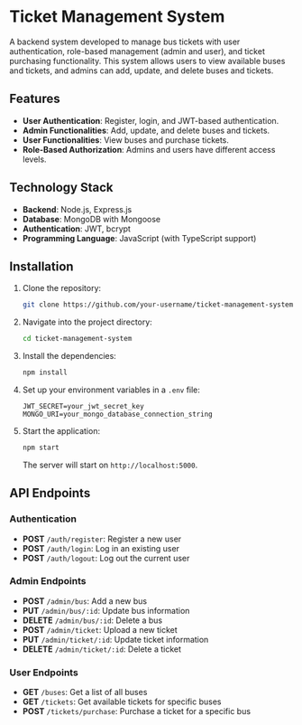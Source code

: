 # Ticket Management System

A backend system developed to manage bus tickets with user authentication, role-based management (admin and user), and ticket purchasing functionality. This system allows users to view available buses and tickets, and admins can add, update, and delete buses and tickets.

## Features

- **User Authentication**: Register, login, and JWT-based authentication.
- **Admin Functionalities**: Add, update, and delete buses and tickets.
- **User Functionalities**: View buses and purchase tickets.
- **Role-Based Authorization**: Admins and users have different access levels.

## Technology Stack

- **Backend**: Node.js, Express.js
- **Database**: MongoDB with Mongoose
- **Authentication**: JWT, bcrypt
- **Programming Language**: JavaScript (with TypeScript support)


## Installation

1. Clone the repository:

    ```bash
    git clone https://github.com/your-username/ticket-management-system.git
    ```

2. Navigate into the project directory:

    ```bash
    cd ticket-management-system
    ```

3. Install the dependencies:

    ```bash
    npm install
    ```

4. Set up your environment variables in a `.env` file:

    ```
    JWT_SECRET=your_jwt_secret_key
    MONGO_URI=your_mongo_database_connection_string
    ```

5. Start the application:

    ```bash
    npm start
    ```

    The server will start on `http://localhost:5000`.

## API Endpoints

### Authentication

- **POST** `/auth/register`: Register a new user
- **POST** `/auth/login`: Log in an existing user
- **POST** `/auth/logout`: Log out the current user

### Admin Endpoints

- **POST** `/admin/bus`: Add a new bus
- **PUT** `/admin/bus/:id`: Update bus information
- **DELETE** `/admin/bus/:id`: Delete a bus
- **POST** `/admin/ticket`: Upload a new ticket
- **PUT** `/admin/ticket/:id`: Update ticket information
- **DELETE** `/admin/ticket/:id`: Delete a ticket

### User Endpoints

- **GET** `/buses`: Get a list of all buses
- **GET** `/tickets`: Get available tickets for specific buses
- **POST** `/tickets/purchase`: Purchase a ticket for a specific bus





